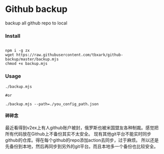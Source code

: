 # Github backup

backup all github repo to local

### Install


```shell

npm i -g zx
wget https://raw.githubusercontent.com/tbxark/github-backup/master/backup.mjs
chmod +x backup.mjs

```

### Usage

```
./backup.mjs

#or

./backup.mjs --path=./you_config_path.json
```



#### 碎碎念

最近看得到v2ex上有人github账户被封，俄罗斯也被米国盟友各种制裁。感觉把所有代码放在Github上不备份其实不太安全。
现有其他git平台不能实时同步github的仓库。得在每个github的repo添加action去同步，过于麻烦。
所以还是先备份到本地，然后再同步到另外的git平台。而且本地多一个备份也比较安全。
